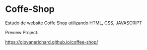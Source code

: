 # Coffe-Shop
Estudo de website Coffe Shop utilizando HTML, CSS, JAVASCRIPT

Preview Project:

https://giovanerichard.github.io/coffee-shop/
